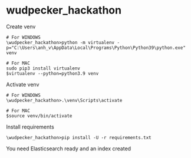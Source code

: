 # wudpecker_hackathon

Create venv
```
# For WINDOWS
\wudpecker_hackathon>python -m virtualenv -p="C:\Users\anh_v\AppData\Local\Programs\Python\Python39\python.exe" venv

# For MAC
sudo pip3 install virtualenv
$virtualenv --python=python3.9 venv
```

Activate venv
```
# For WINDOWS
\wudpecker_hackathon>.\venv\Scripts\activate

# For MAC
$source venv/bin/activate
```

Install requirements
```
\wudpecker_hackathon>pip install -U -r requirements.txt
```


You need Elasticsearch ready and an index created 
